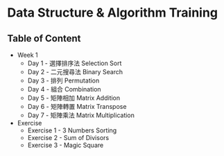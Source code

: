 # Data Structure & Algorithm Training

## Table of Content
+ Week 1
  + Day 1 - 選擇排序法 Selection Sort
  + Day 2 - 二元搜尋法 Binary Search
  + Day 3 - 排列 Permutation
  + Day 4 - 組合 Combination
  + Day 5 - 矩陣相加 Matrix Addition
  + Day 6 - 矩陣轉置 Matrix Transpose
  + Day 7 - 矩陣乘法 Matrix Multiplication
+ Exercise
  + Exercise 1 - 3 Numbers Sorting
  + Exercise 2 - Sum of Divisors
  + Exercise 3 - Magic Square